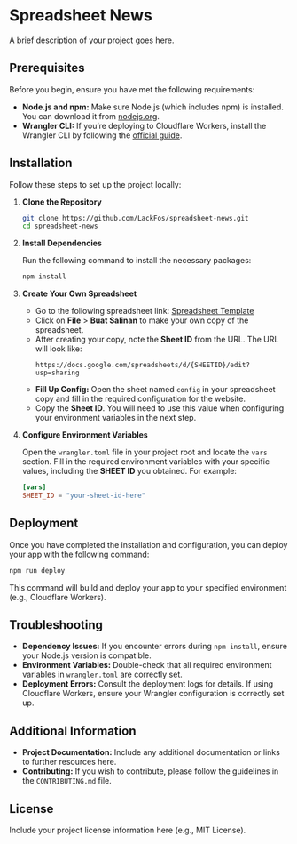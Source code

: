 # Spreadsheet News

A brief description of your project goes here.

## Prerequisites

Before you begin, ensure you have met the following requirements:

- **Node.js and npm:** Make sure Node.js (which includes npm) is installed. You can download it from [nodejs.org](https://nodejs.org/).
- **Wrangler CLI:** If you’re deploying to Cloudflare Workers, install the Wrangler CLI by following the [official guide](https://developers.cloudflare.com/workers/wrangler/get-started).

## Installation

Follow these steps to set up the project locally:

1. **Clone the Repository**

   ```bash
   git clone https://github.com/LackFos/spreadsheet-news.git
   cd spreadsheet-news
   ```

2. **Install Dependencies**

   Run the following command to install the necessary packages:

   ```bash
   npm install
   ```

3. **Create Your Own Spreadsheet**

   - Go to the following spreadsheet link: [Spreadsheet Template](https://docs.google.com/spreadsheets/d/1GsVPUp2WEHJq1h78SY00EN1UrCL-OVVZuO9OLocKGlA/edit?usp=sharing)
   - Click on **File** > **Buat Salinan** to make your own copy of the spreadsheet.
   - After creating your copy, note the **Sheet ID** from the URL. The URL will look like:
     ```
     https://docs.google.com/spreadsheets/d/{SHEETID}/edit?usp=sharing
     ```
   - **Fill Up Config:** Open the sheet named `config` in your spreadsheet copy and fill in the required configuration for the website.
   - Copy the **Sheet ID**. You will need to use this value when configuring your environment variables in the next step.

4. **Configure Environment Variables**

   Open the `wrangler.toml` file in your project root and locate the `vars` section. Fill in the required environment variables with your specific values, including the **SHEET ID** you obtained. For example:

   ```toml
   [vars]
   SHEET_ID = "your-sheet-id-here"
   ```

## Deployment

Once you have completed the installation and configuration, you can deploy your app with the following command:

```bash
npm run deploy
```

This command will build and deploy your app to your specified environment (e.g., Cloudflare Workers).

## Troubleshooting

- **Dependency Issues:** If you encounter errors during `npm install`, ensure your Node.js version is compatible.
- **Environment Variables:** Double-check that all required environment variables in `wrangler.toml` are correctly set.
- **Deployment Errors:** Consult the deployment logs for details. If using Cloudflare Workers, ensure your Wrangler configuration is correctly set up.

## Additional Information

- **Project Documentation:** Include any additional documentation or links to further resources here.
- **Contributing:** If you wish to contribute, please follow the guidelines in the `CONTRIBUTING.md` file.

## License

Include your project license information here (e.g., MIT License).
